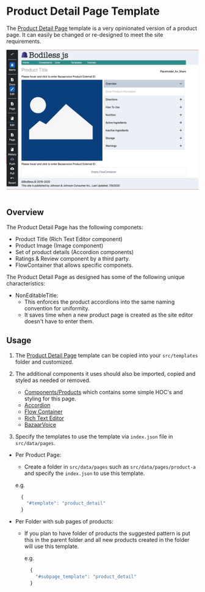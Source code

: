 # Product Detail Page Template

The [Product Detail Page](https://github.com/johnsonandjohnson/Bodiless-JS/blob/main/examples/test-site/src/templates/product_detail.jsx) template is a very opinionated version of a product page.  It can easily be changed or re-designed to meet the site requirements.

![PDP screenshot](./assets/pdp.jpg "PDP screenshot")  

## Overview

The Product Detail Page has the following componets:
  * Product Title (Rich Text Editor component)
  * Product Image (Image component)
  * Set of product details (Accordion components)
  * Ratings & Review component by a third party.
  * FlowContainer that allows specific componets.

The Product Detail Page as designed has some of the following unique characteristics:

* NonEditableTitle:  
  * This enforces the product accordions into the same naming convention for uniformity.  
  * It saves time when a new product page is created as the site editor doesn't have to enter them.

## Usage

1. The [Product Detail Page](https://github.com/johnsonandjohnson/Bodiless-JS/blob/main/examples/test-site/src/templates/product_detail.jsx) template can be copied into your `src/templates` folder and customized.

2. The additional components it uses should also be imported, copied and styled as needed or removed.
    * [Components/Products](https://github.com/johnsonandjohnson/Bodiless-JS/blob/main/examples/test-site/src/components/Product/index.tsx)  which contains some simple HOC's and styling for this page.
    * [Accordion](/Components/SingleAccordion)
    * [Flow Container](/Components/FlowContainer/)
    * [Rich Text Editor](/Components/Editors/RichText)
    * [BazaarVoice](/Components/Bv)

3. Specify the templates to use the template via `index.json` file in `src/data/pages`.
  * Per Product Page:
    * Create a folder in `src/data/pages` such as `src/data/pages/product-a` and
      specify the `index.json` to use this template.

    e.g.
      ```js
        {
          "#template": "product_detail"
        }
      ```

  * Per Folder with sub pages of products:
    * If you plan to have folder of products the suggested pattern is put this
      in the parent folder and all new products created in the folder will use
      this template.

      e.g.
      ```js
        {
          "#subpage_template": "product_detail"
        }
      ```
